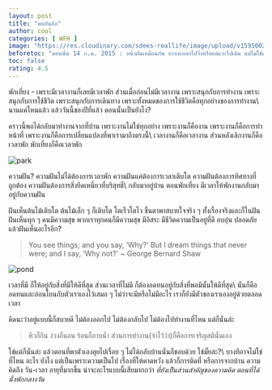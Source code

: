 ```yaml
---
layout: post
title: "พบกันอีก"
author: cool
categories: [ WFH ]
image: "https://res.cloudinary.com/sdees-reallife/image/upload/v1595002728/IMG_2675.jpg"
beforetoc: "ตอนนั้น 14 ก.ค. 2015 : หน้าฝนเหมือนกัน อาจจะออกไปวิ่งหรือแค่แวะไปเดิน แต่ไม่ใช่ตอนพักกลางวัน"
toc: false
rating: 4.5
---
```

พักเที่ยง - เพราะมีเวลางานก็เลยมีเวลาพัก ส่วนเมื่อก่อนไม่มีเวลางาน เพราะสนุกกับการทำงาน เพราะสนุกกับการใช้ชีวิต เพราะสนุกกับการเดินทาง เพราะทั้งหมดของการใช้ชีวิตคือทุกอย่างของการทำงาน\\
นานแค่ไหนแล้ว แล้ววันนี้ของปีที่แล้ว ตอนนั้นเป็นยังไง?

คราวนี้พอได้กลับมาทำงานจากที่บ้าน เพราะงานไม่ใช่ทุกอย่าง เพราะงานก็คืองาน เพราะงานก็คือการทำหน้าที่ เพราะงานก็คือการเปลี่ยนแปลงที่พาเรามาถึงตรงนี้\\
เวลางานก็คือเวลางาน ส่วนหลังเลิกงานก็คือเวลาพัก พักเที่ยงก็คือเวลาพัก

![park](https://res.cloudinary.com/sdees-reallife/image/upload/v1594706564/P_20150714_085414.jpg)

ความฝัน? ความฝันไม่ได้ต้องการเวลาพัก ความฝันแค่ต้องการเวลาเติบโต ความฝันต้องการทิศทางที่ถูกต้อง ความฝันต้องการสิ่งยึดเหนี่ยวที่บริสุทธิ์\\
กลับมาอยู่บ้าน ตอนพักเที่ยง มีเวลาให้พักงานกลับมาอยู่กับความฝัน

ฝันเห็นต้นไม้เติบโต ต้นไม้เล็ก ๆ ก็เติบโต โตเร็วโตไว ชื่นตาพาสบายใจจริง ๆ ทั้งเรื่องจริงและก็ในฝัน ฝันเห็นทุก ๆ คนมีความสุข พวกเราทุกคนก็มีความสุข มีอิสระ มีชีวิตความเป็นอยู่ที่ดี อบอุ่น ปลอดภัย แล้วฝันเห็นอะไรอีก?

> You see things; and you say, ‘Why?' But I dream things that never were; and I say, ‘Why not?'
~ George Bernard Shaw

![pond](https://res.cloudinary.com/sdees-reallife/image/upload/v1594706564/P_20150714_065504.jpg)

เวลาที่มี ก็ให้อยู่กับสิ่งที่มีให้ดีที่สุด ส่วนเวลาที่ไม่มี ก็ต้องอดทนอยู่กับสิ่งที่พอมีนั้นให้ดีที่สุด\\
นั่นก็คืออดทนและอ่อนโยนกับตัวเราเองไว้เสมอ ๆ ไม่ว่าจะมีหรือไม่มีอะไร เราก็ยังมีตัวของเราเองอยู่ด้วยตลอดเวลา

คิดนะว่าอยู่แบบนี้ก็สบายดี ไม่ต้องออกไป ไม่ต้องกลับไป ไม่ต้องไปทำงานที่ไหน แต่ก็นั่นล่ะ

> หิวก็กิน ง่วงก็นอน ร้อนก็อาบน้ำ ส่วนการทำงาน(จำไว้ว่า)ก็คือการเจริญสตินั่นเอง

ใช่แต่ก็นั่นล่ะ แล้วตอนที่พาตัวเองลุยไปเรื่อย ๆ ไม่ได้กลับบ้านนั่นก็ชอบด้วย ใช่มั๊ยล่ะ?\\
บางทีอาจไม่ใช่ที่ไหน อะไร ยังไง แต่เป็นเพราะความเป็นไป เรื่องที่ให้คาดหวัง แล้วก็การติดที่ หรือการจากบ้าน ความคิดถึง วัน-เวลา อายุที่มากขึ้น น่าจะอะไรแบบนี้เสียมากกว่า *ที่ยังเป็นส่วนสำคัญของความคิด ตอนที่ได้นั่งพักกลางวัน*
